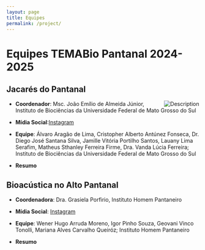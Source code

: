 ```yaml
---
layout: page
title: Equipes
permalink: /project/
---
```

# Equipes TEMABio Pantanal 2024-2025

## Jacarés do Pantanal

* <img style="float: right;" src="https://www.instagram.com/p/CzpXcuas3yC/?hl=en&img_index=1" alt="Description" style="border-radius: 20px;"> **Coordenador**: Msc. João Emílio de Almeida Júnior, Instituto de Biociências da Universidade Federal de Mato Grosso do Sul


* **Mídia Social**:[Instagram](https://www.instagram.com/hey_biologo/)

 * **Equipe**: Álvaro Aragão de Lima, Cristopher Alberto Antúnez Fonseca, Dr. Diego José Santana Silva, Jamille Vitória Portilho Santos, Lauany Lima Serafim, Matheus Sthanley Ferreira Firme, Dra. Vanda Lúcia Ferreira; Instituto de Biociências da Universidade Federal de Mato Grosso do Sul

* **Resumo**



## Bioacústica no Alto Pantanal

* **Coordenadora**: Dra. Grasiela Porfirio, Instituto Homem Pantaneiro

* **Mídia Social**: [Instagram](https://www.instagram.com/atelieverdeinspira/)

* **Equipe**: Wener Hugo Arruda Moreno, Igor Pinho Souza, Geovani Vinco Tonolli, Mariana Alves Carvalho Queiróz; Instituto Homem Pantaneiro

* **Resumo**
